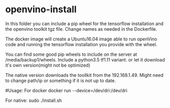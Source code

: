 # openvino-install

In this folder you can include a pip wheel for the tensorflow installation and the openvino toolkit tgz file. Change names as needed in the Dockerfile.

The docker image will create a Ubuntu16.04 image able to run openVino code and running the tensorflow installation you provide with the wheel.

You can find some good pip wheels to include on the server at /media/backup1/wheels. Include a python3.5 tf1.11 variant. or let it download it's own version(might not be optimized)

The native version downloads the toollkit from the 192.168.1.49. Might need to change path/ip or something if it is not up to date.



#Usage:
For docker
docker run --device=/dev/dri:/dev/dri 

For native:
sudo ./install.sh